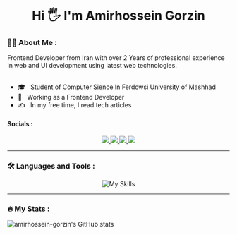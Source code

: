 <h1 align="center" >Hi  🖐 I'm Amirhossein Gorzin</h2>
<h3>👨‍💻 About Me :</h3>
Frontend Developer from Iran with over 2 Years of professional experience in web and UI development using latest web technologies.
<br>
<br>

- 🎓 &nbsp; Student of Computer Sience In Ferdowsi University of Mashhad
- 💼 &nbsp; Working as a Frontend Developer
- ✍️ &nbsp; In my free time, I read tech articles

<h4>Socials :</h5>

<div align="center">
  <a href="mailto:amirhossein4.dev@gmail.com" target="_blank">
    <img src="https://img.shields.io/badge/Gmail-D14836?style=for-the-badge&logo=gmail&logoColor=white"/>
  </a>
  <a href="https://instagram.com/amir_hossein_gorzin" target="_blank">
    <img src="https://img.shields.io/badge/Instagram-%23E4405F.svg?style=for-the-badge&logo=Instagram&logoColor=white"/>
  </a>
  <a href="https://www.linkedin.com/in/amirhossein--gorzin" target="_blank">
    <img src="https://img.shields.io/badge/linkedin-%230077B5.svg?style=for-the-badge&logo=linkedin&logoColor=white"/>
  </a>
  <a href="https://t.me/Amirhossein577" target="_blank">
    <img src="https://img.shields.io/badge/Telegram-2CA5E0?style=for-the-badge&logo=telegram&logoColor=white"/>
  </a>
</div>

<hr>

<h3>🛠️ Languages and Tools :</h3>
<div align="center">
  
  ![My Skills](https://skillicons.dev/icons?i=html,css,sass,bootstrap,tailwind,js,react,redux,next,ts,mongodb,mysql,figma)
  
</div>
<hr>
<h3>🔥 My Stats :</h3>

![amirhossein-gorzin's GitHub stats](https://github-readme-stats.vercel.app/api?username=amirhossein-gorzin&show_icons=true&theme=dark)

